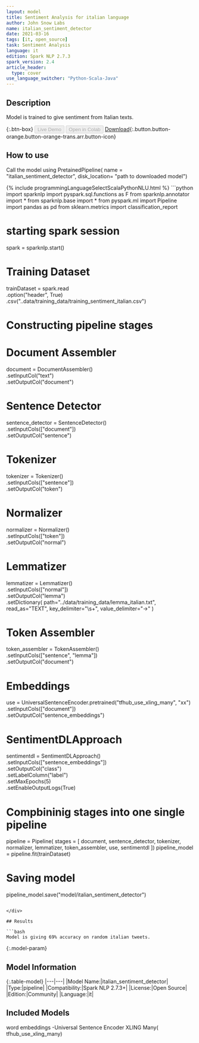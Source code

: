 ```yaml
---
layout: model
title: Sentiment Analysis for italian language
author: John Snow Labs
name: italian_sentiment_detector
date: 2021-03-16
tags: [it, open_source]
task: Sentiment Analysis
language: it
edition: Spark NLP 2.7.3
spark_version: 2.4
article_header:
  type: cover
use_language_switcher: "Python-Scala-Java"
---
```


## Description

Model is trained to give sentiment from Italian texts.

{:.btn-box}
<button class="button button-orange" disabled>Live Demo</button>
<button class="button button-orange" disabled>Open in Colab</button>
[Download](https://s3.amazonaws.com/community.johnsnowlabs.com/models/Akash-xenonstack_italian_sentiment_detector_it_2.7.3_2.4_1615879121959.zip){:.button.button-orange.button-orange-trans.arr.button-icon}

## How to use

Call the model using PretainedPipeline( name = "italian_sentiment_detector", disk_location= "path to downloaded model")

<div class="tabs-box" markdown="1">
{% include programmingLanguageSelectScalaPythonNLU.html %}
```python
import sparknlp
import pyspark.sql.functions as F
from sparknlp.annotator import *
from sparknlp.base import *
from pyspark.ml import Pipeline
import pandas as pd
from sklearn.metrics import classification_report

# starting spark session
spark = sparknlp.start()

# Training Dataset
trainDataset = spark.read \
      .option("header", True) \
      .csv("..data/training_data/training_sentiment_italian.csv")

# Constructing pipeline stages

# Document Assembler
document = DocumentAssembler()\
    .setInputCol("text")\
    .setOutputCol("document")

# Sentence Detector
sentence_detector = SentenceDetector() \
    .setInputCols(["document"]) \
    .setOutputCol("sentence")

# Tokenizer
tokenizer = Tokenizer() \
    .setInputCols(["sentence"]) \
    .setOutputCol("token")

# Normalizer
normalizer = Normalizer() \
    .setInputCols(["token"]) \
    .setOutputCol("normal")

# Lemmatizer
lemmatizer = Lemmatizer() \
    .setInputCols(["normal"]) \
    .setOutputCol("lemma") \
    .setDictionary(
    path="../data/training_data/lemma_italian.txt",
    read_as="TEXT",
    key_delimiter="\\s+",
    value_delimiter="->"
)

# Token Assembler
token_assembler = TokenAssembler() \
    .setInputCols(["sentence", "lemma"]) \
    .setOutputCol("document")

# Embeddings
use = UniversalSentenceEncoder.pretrained("tfhub_use_xling_many", "xx") \
 .setInputCols(["document"])\
 .setOutputCol("sentence_embeddings")

# SentimentDLApproach
sentimentdl = SentimentDLApproach()\
  .setInputCols(["sentence_embeddings"])\
  .setOutputCol("class")\
  .setLabelColumn("label")\
  .setMaxEpochs(5)\
  .setEnableOutputLogs(True)

# Compbininig stages into one single pipeline
pipeline = Pipeline(
    stages = [
        document,
        sentence_detector,
        tokenizer,
        normalizer,
        lemmatizer,
        token_assembler,
        use,
        sentimentdl
    ])
pipeline_model = pipeline.fit(trainDataset)

# Saving model
pipeline_model.save("model/italian_sentiment_detector")
```

</div>

## Results

```bash
Model is giving 69% accuracy on random italian tweets.
```

{:.model-param}
## Model Information

{:.table-model}
|---|---|
|Model Name:|italian_sentiment_detector|
|Type:|pipeline|
|Compatibility:|Spark NLP 2.7.3+|
|License:|Open Source|
|Edition:|Community|
|Language:|it|

## Included Models

word embeddings -Universal Sentence Encoder XLING Many( tfhub_use_xling_many)